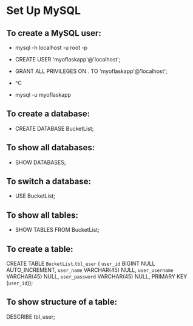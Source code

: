 Set Up MySQL
============

To create a MySQL user:
-----------------------

- mysql -h localhost -u root -p

- CREATE USER 'myoflaskapp'@'localhost';

- GRANT ALL PRIVILEGES ON *.* TO 'myoflaskapp'@'localhost';

- ^C

- mysql -u myoflaskapp

To create a database:
---------------------
- CREATE DATABASE BucketList;

To show all databases:
----------------------
- SHOW DATABASES;

To switch a database:
---------------------
- USE BucketList;

To show all tables:
-------------------
- SHOW TABLES FROM BucketList;

To create a table:
------------------
CREATE TABLE `BucketList`.`tbl_user` (
  `user_id` BIGINT NULL AUTO_INCREMENT,
  `user_name` VARCHAR(45) NULL,
  `user_username` VARCHAR(45) NULL,
  `user_password` VARCHAR(45) NULL,
  PRIMARY KEY (`user_id`));

To show structure of a table:
-----------------------------
DESCRIBE tbl_user;